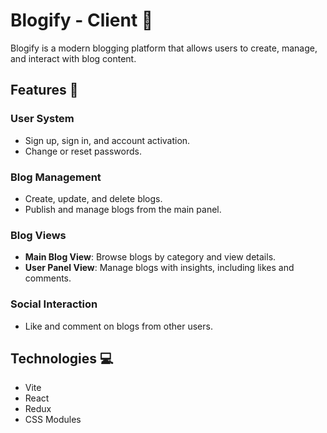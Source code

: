 # Blogify - Client 📝

Blogify is a modern blogging platform that allows users to create, manage, and interact with blog content.

## Features 🚀

### User System
- Sign up, sign in, and account activation.  
- Change or reset passwords.  

### Blog Management
- Create, update, and delete blogs.  
- Publish and manage blogs from the main panel.  

### Blog Views
- **Main Blog View**: Browse blogs by category and view details.  
- **User Panel View**: Manage blogs with insights, including likes and comments.  

### Social Interaction
- Like and comment on blogs from other users.


## Technologies 💻

- Vite  
- React  
- Redux  
- CSS Modules  
